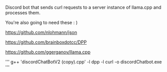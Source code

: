 Discord bot that sends curl requests to a server instance of llama.cpp and processes them.

You're also going to need these : )

https://github.com/nlohmann/json

https://github.com/brainboxdotcc/DPP

https://github.com/ggerganov/llama.cpp

'''
g++ 'discordChatBotV2 (copy).cpp' -l dpp -l curl -o discordChatbot.exe
'''
